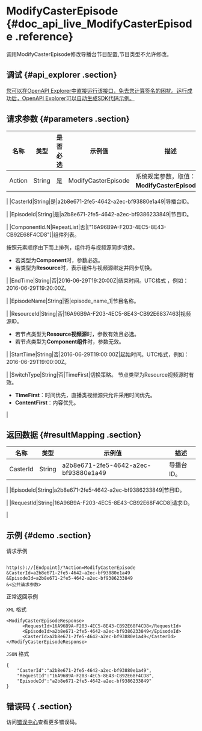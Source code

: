 # ModifyCasterEpisode {#doc_api_live_ModifyCasterEpisode .reference}

调用ModifyCasterEpisode修改导播台节目配置,节目类型不允许修改。

## 调试 {#api_explorer .section}

[您可以在OpenAPI Explorer中直接运行该接口，免去您计算签名的困扰。运行成功后，OpenAPI Explorer可以自动生成SDK代码示例。](https://api.aliyun.com/#product=live&api=ModifyCasterEpisode&type=RPC&version=2016-11-01)

## 请求参数 {#parameters .section}

|名称|类型|是否必选|示例值|描述|
|--|--|----|---|--|
|Action|String|是|ModifyCasterEpisode|系统规定参数，取值：**ModifyCasterEpisode**。

 |
|CasterId|String|是|a2b8e671-2fe5-4642-a2ec-bf93880e1a49|导播台ID。

 |
|EpisodeId|String|是|a2b8e671-2fe5-4642-a2ec-bf9386233849|节目ID。

 |
|ComponentId.N|RepeatList|否|\["16A96B9A-F203-4EC5-8E43-CB92E68F4CD8"\]|组件列表。

 按照元素顺序由下而上排列，组件将与视频源同步切换。

 -   若类型为**Component**时，参数必选。
-   若类型为**Resource**时，表示组件与视频源绑定并同步切换。

 |
|EndTime|String|否|2016-06-29T19:20:00Z|结束时间。UTC格式 ，例如：2016-06-29T19:20:00Z。

 |
|EpisodeName|String|否|episode\_name\_1|节目名称。

 |
|ResourceId|String|否|16A96B9A-F203-4EC5-8E43-CB92E6837463|视频源ID。

 -   若节点类型为**Resource视频源**时，参数有效且必选。
-   若节点类型为**Component组件**时，参数无效。

 |
|StartTime|String|否|2016-06-29T19:00:00Z|起始时间。UTC格式，例如：2016-06-29T19:00:00Z。

 |
|SwitchType|String|否|TimeFirst|切换策略。 节点类型为Resource视频源时有效。

 -   **TimeFirst**：时间优先，直播类视频源只允许采用时间优先。
-   **ContentFirst**：内容优先。

 |

## 返回数据 {#resultMapping .section}

|名称|类型|示例值|描述|
|--|--|---|--|
|CasterId|String|a2b8e671-2fe5-4642-a2ec-bf93880e1a49|导播台ID。

 |
|EpisodeId|String|a2b8e671-2fe5-4642-a2ec-bf9386233849|节目ID。

 |
|RequestId|String|16A96B9A-F203-4EC5-8E43-CB92E68F4CD8|请求ID。

 |

## 示例 {#demo .section}

请求示例

``` {#request_demo}

http(s)://[Endpoint]/?Action=ModifyCasterEpisode
&CasterId=a2b8e671-2fe5-4642-a2ec-bf93880e1a49
&EpisodeId=a2b8e671-2fe5-4642-a2ec-bf9386233849
&<公共请求参数>

```

正常返回示例

`XML` 格式

``` {#xml_return_success_demo}
<ModifyCasterEpisodeResponse>
	  <RequestId>16A96B9A-F203-4EC5-8E43-CB92E68F4CD8</RequestId>
      <EpisodeId>a2b8e671-2fe5-4642-a2ec-bf9386233849</EpisodeId>
      <CasterId>a2b8e671-2fe5-4642-a2ec-bf93880e1a49</CasterId>
</ModifyCasterEpisodeResponse>
```

`JSON` 格式

``` {#json_return_success_demo}
{
	"CasterId":"a2b8e671-2fe5-4642-a2ec-bf93880e1a49",
	"RequestId":"16A96B9A-F203-4EC5-8E43-CB92E68F4CD8",
	"EpisodeId":"a2b8e671-2fe5-4642-a2ec-bf9386233849"
}
```

## 错误码 { .section}

访问[错误中心](https://error-center.aliyun.com/status/product/live)查看更多错误码。


